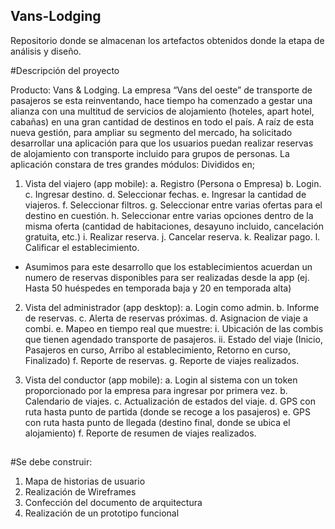 ## Vans-Lodging
Repositorio donde se almacenan los artefactos obtenidos donde la etapa de análisis y diseño.

#Descripción del proyecto

Producto: Vans & Lodging.  La empresa “Vans del oeste” de transporte de pasajeros se esta reinventando, hace tiempo ha comenzado a gestar una alianza con una multitud de servicios de alojamiento (hoteles, apart hotel, cabañas) en una gran cantidad de destinos en todo el país. A raíz de esta nueva gestión, para ampliar su segmento del mercado, ha solicitado desarrollar una aplicación para que los usuarios puedan realizar reservas de alojamiento con transporte incluido para grupos de personas.
La aplicación constara de tres grandes módulos: Divididos en;
1.	Vista del viajero (app mobile):
a.	Registro (Persona o Empresa)
b.	Login.
c.	Ingresar destino.
d.	Seleccionar fechas.
e.	Ingresar la cantidad de viajeros.
f.	Seleccionar filtros.
g.	Seleccionar entre varias ofertas para el destino en cuestión.
h.	Seleccionar entre varias opciones dentro de la misma oferta (cantidad de habitaciones, desayuno incluido, cancelación gratuita, etc.)
i.	Realizar reserva.
j.	Cancelar reserva.
k.	Realizar pago.
l.	Calificar el establecimiento.
* Asumimos para este desarrollo que los establecimientos acuerdan un numero de reservas disponibles para ser realizadas desde la app (ej. Hasta 50 huéspedes en temporada baja y 20 en temporada alta)
2.	Vista del administrador (app desktop):
a.	Login como admin.
b.	Informe de reservas.
c.	Alerta de reservas próximas.
d.	Asignacion de viaje a combi.
e.	Mapeo en tiempo real que muestre:
i.	Ubicación de las combis que tienen agendado transporte de pasajeros.
ii.	Estado del viaje (Inicio, Pasajeros en curso, Arribo al establecimiento, Retorno en curso, Finalizado)
f.	Reporte de reservas.
g.	Reporte de viajes realizados.

3.	Vista del conductor (app mobile):
a.	Login al sistema con un token proporcionado por la empresa para ingresar por primera vez.
b.	Calendario de viajes.
c.	Actualización de estados del viaje.
d.	GPS con ruta hasta punto de partida (donde se recoge a los pasajeros)
e.	GPS con ruta hasta punto de llegada (destino final, donde se ubica el alojamiento)
f.	Reporte de resumen de viajes realizados.

##

#Se debe construir:

1. Mapa de historias de usuario
2. Realización de Wireframes
3. Confección del documento de arquitectura
4. Realización de un prototipo funcional 
